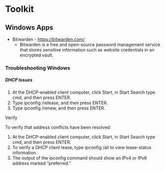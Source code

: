 # Toolkit

## Windows Apps

* Bitwarden - https://bitwarden.com/
  * Bitwarden is a free and open-source password management service that stores sensitive information such as website credentials in an encrypted vault.


### Troubleshooting Windows 
##### DHCP Issues

1. At the DHCP-enabled client computer, click Start, in Start Search type cmd, and then press ENTER.
1. Type ipconfig /release, and then press ENTER.
1. Type ipconfig /renew, and then press ENTER.

Verify

To verify that address conflicts have been resolved:
1. At the DHCP-enabled client computer, click Start, in Start Search type cmd, and then press ENTER.
1. To verify a DHCP client lease, type ipconfig /all to view lease-status information.
1. The output of the ipconfig command should show an IPv4 or IPv6 address marked “preferred.”




